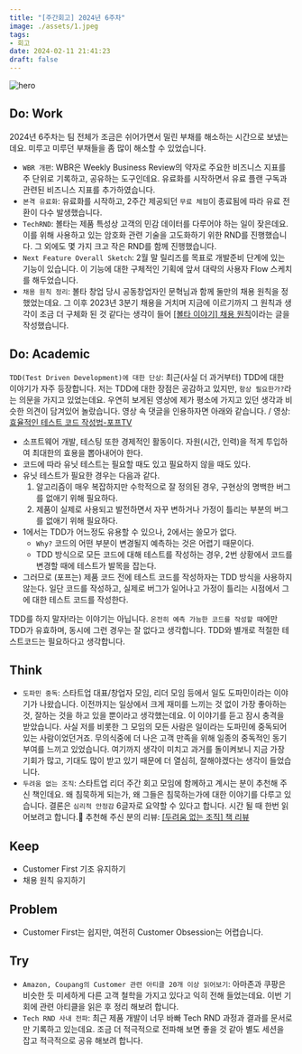 ```yaml
---
title: "[주간회고] 2024년 6주차"
image: ./assets/1.jpeg
tags:
- 회고
date: 2024-02-11 21:41:23
draft: false
---
```


![hero](./assets/1.jpeg)

## Do: Work

2024년 6주차는 팀 전체가 조금은 쉬어가면서 밀린 부채를 해소하는 시간으로 보냈는데요. 미루고 미루던 부채들을 좀 많이 해소할 수 있었습니다.

- `WBR 개편`: WBR은 Weekly Business Review의 약자로 주요한 비즈니스 지표를 주 단위로 기록하고, 공유하는 도구인데요. 유료화를 시작하면서 유료 플랜 구독과 관련된 비즈니스 지표를 추가하였습니다.
- `본격 유료화`: 유료화를 시작하고, 2주간 제공되던 `무료 체험`이 종료됨에 따라 유료 전환이 다수 발생했습니다.
- `TechRND`: 볼타는 제품 특성상 고객의 민감 데이터를 다루어야 하는 일이 잦은데요. 이를 위해 사용하고 있는 암호화 관련 기술을 고도화하기 위한 RND를 진행했습니다. 그 외에도 몇 가지 크고 작은 RND를 함께 진행했습니다.
- `Next Feature Overall Sketch`: 2월 말 릴리즈를 목표로 개발준비 단계에 있는 기능이 있습니다. 이 기능에 대한 구체적인 기획에 앞서 대략의 사용자 Flow 스케치를 해두었습니다.
- `채용 원칙 정리`: 볼타 창업 당시 공동창업자인 문혁님과 함께 둘만의 채용 원칙을 정했었는데요. 그 이후 2023년 3분기 채용을 거치며 지금에 이르기까지 그 원칙과 생각이 조금 더 구체화 된 것 같다는 생각이 들어 [[볼타 이야기] 채용 원칙](/볼타-이야기-채용-원칙)이라는 글을 작성했습니다.

## Do: Academic

`TDD(Test Driven Development)에 대한 단상`: 최근(사실 더 과거부터) TDD에 대한 이야기가 자주 등장합니다. 저는 TDD에 대한 장점은 공감하고 있지만, `항상 필요한가?`라는 의문을 가지고 있었는데요. 우연히 보게된 영상에 제가 평소에 가지고 있던 생각과 비슷한 의견이 담겨있어 놀랐습니다. 영상 속 댓글을 인용하자면 아래와 같습니다. / 영상: [효율적인 테스트 코드 작성법-포프TV](https://youtu.be/gs1qM1TF5zA)

- 소프트웨어 개발, 테스팅 또한 경제적인 활동이다. 자원(시간, 인력)을 적게 투입하여 최대한의 효용을 뽑아내어야 한다.
- 코드에 따라 유닛 테스트는 필요할 때도 있고 필요하지 않을 때도 있다.
- 유닛 테스트가 필요한 경우는 다음과 같다.
    1. 알고리즘이 매우 복잡하지만 수학적으로 잘 정의된 경우, 구현상의 명백한 버그를 없애기 위해 필요하다.
    2. 제품이 실제로 사용되고 발전하면서 자꾸 변하거나 가정이 틀리는 부분의 버그를 없애기 위해 필요하다.
- 1에서는 TDD가 어느정도 유용할 수 있으나, 2에서는 쓸모가 없다.
    - `Why?` 코드의 어떤 부분이 변경될지 예측하는 것은 어렵기 때문이다.
    - TDD 방식으로 모든 코드에 대해 테스트를 작성하는 경우, 2번 상황에서 코드를 변경할 때에 테스트가 발목을 잡는다.
- 그러므로 (포프는) 제품 코드 전에 테스트 코드를 작성하자는 TDD 방식을 사용하지 않는다. 일단 코드를 작성하고, 실제로 버그가 일어나고 가정이 틀리는 시점에서 그에 대한 테스트 코드를 작성한다.

TDD를 하지 말자!라는 이야기는 아닙니다. `온전히 예측 가능한 코드를 작성할 때`에만 TDD가 유효하며, 동시에 그런 경우는 잘 없다고 생각합니다. TDD와 별개로 적절한 테스트코드는 필요하다고 생각합니다.

## Think

- `도파민 중독`: 스타트업 대표/창업자 모임, 리더 모임 등에서 일도 도파민이라는 이야기가 나왔습니다. 이전까지는 일상에서 크게 재미를 느끼는 것 없이 가장 좋아하는 것, 잘하는 것을 하고 있을 뿐이라고 생각했는데요. 이 이야기를 듣고 잠시 충격을 받았습니다. 사실 저를 비롯한 그 모임의 모든 사람은 일이라는 도파민에 중독되어 있는 사람이었던거죠. 무의식중에 더 나은 고객 만족을 위해 일종의 중독적인 동기부여를 느끼고 있었습니다. 여기까지 생각이 미치고 과거를 돌이켜보니 지금 가장 기회가 많고, 기대도 많이 받고 있기 때문에 더 열심히, 잘해야겠다는 생각이 들었습니다.
- `두려움 없는 조직`: 스타트업 리더 주간 회고 모임에 함께하고 계시는 분이 추천해 주신 책인데요. 왜 침묵하게 되는가, 왜 그들은 침묵하는가에 대한 이야기를 다루고 있습니다. 결론은 `심리적 안정감` 6글자로 요약할 수 있다고 합니다. 시간 될 때 한번 읽어보려고 합니다.🙂 추천해 주신 분의 리뷰: [[두려움 없는 조직] 책 리뷰](https://brunch.co.kr/@912bfe1501bd49e/7)

## Keep

- Customer First 기조 유지하기
- 채용 원칙 유지하기

## Problem

- Customer First는 쉽지만, 여전히 Customer Obsession는 어렵습니다.

## Try

- `Amazon, Coupang의 Customer 관련 아티클 20개 이상 읽어보기`: 아마존과 쿠팡은 비슷한 듯 미세하게 다른 고객 철학을 가지고 있다고 익히 전해 들었는데요. 이번 기회에 관련 아티클을 읽은 후 정리 해보려 합니다.
- `Tech RND 사내 전파`: 최근 제품 개발이 너무 바빠 Tech RND 과정과 결과를 문서로만 기록하고 있는데요. 조금 더 적극적으로 전파해 보면 좋을 것 같아 별도 세션을 잡고 적극적으로 공유 해보려 합니다.